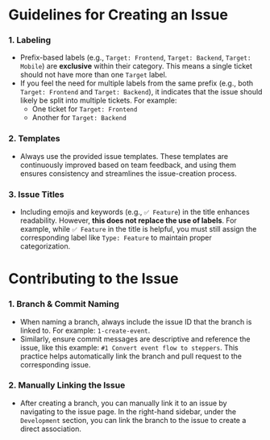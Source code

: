 # Guidelines for Creating an Issue

### 1. Labeling
- Prefix-based labels (e.g., `Target: Frontend`, `Target: Backend`, `Target: Mobile`) are **exclusive** within their category. This means a single ticket should not have more than one `Target` label.
- If you feel the need for multiple labels from the same prefix (e.g., both `Target: Frontend` and `Target: Backend`), it indicates that the issue should likely be split into multiple tickets. For example:
  - One ticket for `Target: Frontend`
  - Another for `Target: Backend`

### 2. Templates
- Always use the provided issue templates. These templates are continuously improved based on team feedback, and using them ensures consistency and streamlines the issue-creation process.

### 3. Issue Titles

- Including emojis and keywords (e.g., `✅ Feature`) in the title enhances readability. However, **this does not replace the use of labels**. For example, while `✅ Feature` in the title is helpful, you must still assign the corresponding label like `Type: Feature` to maintain proper categorization.


# Contributing to the Issue

### 1. Branch & Commit Naming

- When naming a branch, always include the issue ID that the branch is linked to. For example: `1-create-event`. 
- Similarly, ensure commit messages are descriptive and reference the issue, like this example: `#1 Convert event flow to steppers`. This practice helps automatically link the branch and pull request to the corresponding issue.

### 2. Manually Linking the Issue
- After creating a branch, you can manually link it to an issue by navigating to the issue page. In the right-hand sidebar, under the `Development` section, you can link the branch to the issue to create a direct association.
